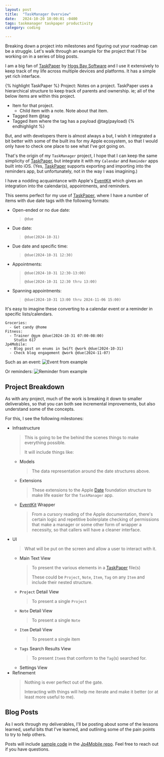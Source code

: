 ```yaml
---
layout: post
title:  "TaskManager Overview"
date:   2024-10-20 10:00:01 -0400
tags: taskmanager taskpaper productivity
category: coding

---
```


Breaking down a project into milestones and figuring out your roadmap can be a struggle. Let's walk through an example for the project that I'll be working on in a series of blog posts.

<!--more-->

I am a big fan of [TaskPaper][task-paper] by [Hogs Bay Software][hogs-bay] and I use it extensively to keep track of my life across multiple devices and platforms. It has a simple yet rich interface.

{% highlight TaskPaper %}
Project:
  Notes on a project.
  TaskPaper uses a hierarchical structure to keep track of parents and
  ownership.
  ie; all of the below items are within this project.

  - Item for that project.
    - Child item with a note.
      Note about that item.
  - Tagged Item @tag
  - Tagged Item where the tag has a payload @tag(payload)
{% endhighlight %}

But, and with developers there is almost always a but, I wish it integrated a bit better with some of the built ins for my Apple ecosystem, so that I would only have to check one place to see what I've got going on.

That's the origin of my `TaskManager` project, I hope that I can keep the same simplicity of [TaskPaper][task-paper], but integrate it with my `Calendar` and `Reminder` apps built into iOS. (Yes, [TaskPaper][task-paper] supports exporting and importing into the reminders app, but unfortunately, not in the way I was imagining.)

I have a nodding acquaintance with Apple's [EventKit][event-kit] which gives an integration into the calendar(s), appointments, and reminders.

This seems perfect for my use of [TaskPaper][task-paper], where I have a number of items with due date tags with the following formats:

* Open-ended or no due date:
  > `@due`
* Due date:
  > `@due(2024-10-31)`
* Due date and specific time:
  > `@due(2024-10-31 12:30)`
* Appointments:
  > `@due(2024-10-31 12:30-13:00)`
  >
  > `@due(2024-10-31 12:30 thru 13:00)`
* Spanning appointments:
  > `@due(2024-10-31 13:00 thru 2024-11-06 15:00)`
  
It's easy to imagine these converting to a calendar event or a reminder in specific lists/calendars.

```
Groceries:
  - Get candy @home
Fitness:
  - Trainer @gym @due(2024-10-31 07:00-08:00)
    Studio 617
Jp4Mobile:
  - Blog post on enums in Swift @work @due(2024-10-31)
  - Check blog engagement @work @due(2024-11-07)
```

Such as an event: ![Event from example](/img/Event-2024-10-20.png)

Or reminders: ![Reminder from example](/img/Reminders-2024-10-20.png)

## Project Breakdown

As with any project, much of the work is breaking it down to smaller deliverables, so that you can both see incremental improvements, but also understand some of the concepts.

For this, I see the following milestones:

- Infrastructure
  > This is going to be the behind the scenes things to make everything possible.
  >
  > It will include things like:
  - Models
    > The data representation around the date structures above.
  - Extensions
    > These extensions to the Apple [Date][date] foundation structure to make life easier for the `TaskManager` app.
  - [EventKit][event-kit] Wrapper
    > From a cursory reading of the Apple documentation, there's certain logic and repetitive boilerplate checking of permissions that make a manager or some other form of wrapper a necessity, so that callers will have a cleaner interface.
- UI
  > What will be put on the screen and allow a user to interact with it.
  - Main Text View
    > To present the various elements in a [TaskPaper][task-paper] file(s)
    >
    > These could be `Project`, `Note`, `Item`, `Tag` on any `Item` and include their nested structure.
  - `Project` Detail View
    > To present a single `Project`
  - `Note` Detail View
    > To present a single `Note`
  - `Item` Detail View
    > To present a single item
  - `Tags` Search Results View
    > To present `Item`s that conform to the `Tag`(s) searched for.
  - Settings View
- Refinement
  > Nothing is ever perfect out of the gate.
  >
  > Interacting with things will help me iterate and make it better (or at least more useful to me).

## Blog Posts

As I work through my deliverables, I'll be posting about some of the lessons learned, useful bits that I've learned, and outlining some of the pain points to try to help others.

Posts will include [sample code][sample-code] in the [Jp4Mobile repo][jp4mobile-repo]. Feel free to reach out if you have questions.

[task-paper]: https://www.TaskPaper.com
[hogs-bay]: https://www.HogsBaySoftware.com
[event-kit]: https://developer.apple.com/documentation/eventkit
[date]: https://developer.apple.com/documentation/foundation/date
[sample-code]: https://github.com/Jp4Mobile/SampleCode
[jp4mobile-repo]: https://github.com/Jp4Mobile